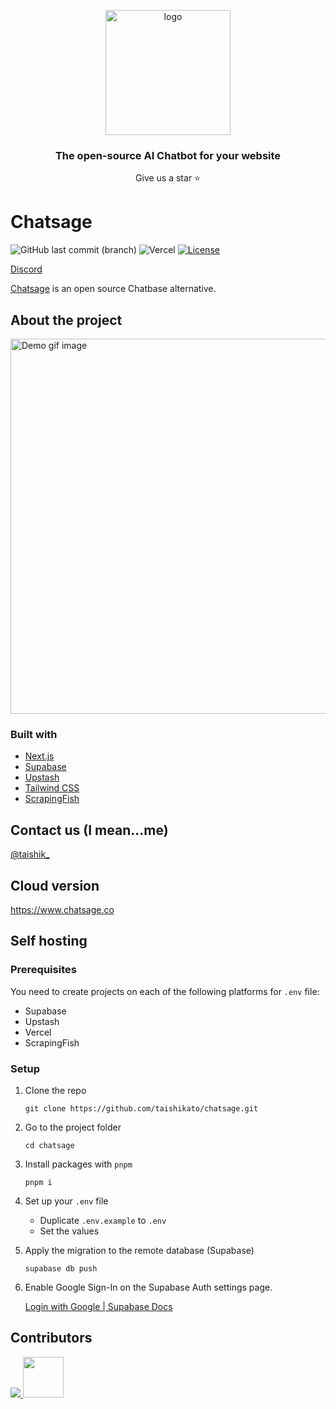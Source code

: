 <p align="center">
  <img src="https://github.com/user-attachments/assets/524e170e-3d2a-4968-b3eb-d4b2470e410b" width="200" alt="logo" />
</p>

<h3 align="center">The open-source AI Chatbot for your website</h3>

<p align="center">Give us a star ⭐️</p>

# Chatsage

![GitHub last commit (branch)](https://img.shields.io/github/last-commit/taishikato/chatsage/main)
![Vercel](https://vercelbadge.vercel.app/api/taishikato/chatsage)
[![License](https://img.shields.io/badge/License-Apache_2.0-blue.svg)](https://opensource.org/licenses/Apache-2.0)

[Discord](https://discord.gg/reEuUQNYb3)

[Chatsage](https://www.chatsage.co/) is an open source Chatbase alternative.

## About the project


<img
  width="600px"
  alt="Demo gif image"
  src="https://github.com/user-attachments/assets/635d0445-a6ea-4410-b740-9d6bbbba4ec1"
/>

### Built with

* [Next.js](https://nextjs.org/)
* [Supabase](https://supabase.com/)
* [Upstash](https://upstash.com/)
* [Tailwind CSS](https://tailwindcss.com/)
* [ScrapingFish](https://scrapingfish.com/)

## Contact us (I mean...me)

[@taishik_](https://x.com/taishik_)

## Cloud version

https://www.chatsage.co

## Self hosting

### Prerequisites

You need to create projects on each of the following platforms for `.env` file:
* Supabase
* Upstash
* Vercel
* ScrapingFish

### Setup

1. Clone the repo
   ```shell
   git clone https://github.com/taishikato/chatsage.git
   ```

2. Go to the project folder
   ```shell
   cd chatsage
   ```

3. Install packages with `pnpm`
   ```shell
   pnpm i
   ```

4. Set up your `.env` file
   * Duplicate `.env.example` to `.env`
   * Set the values

5. Apply the migration to the remote database (Supabase)
   ```shell
   supabase db push
   ```

6. Enable Google Sign-In on the Supabase Auth settings page.

   [Login with Google | Supabase Docs](https://supabase.com/docs/guides/auth/social-login/auth-google)

## Contributors

<a href="https://github.com/taishikato/chatsage/graphs/contributors">
  <img src="https://contrib.rocks/image?repo=taishikato/chatsage" />
  <img width="65" src="https://github.com/user-attachments/assets/b5ed2394-7964-4dc6-9193-9ebbf63daf5f" />
</a>
